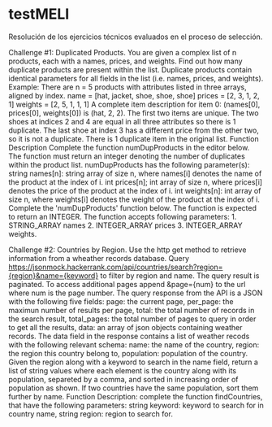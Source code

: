 # testMELI
Resolución de los ejercicios técnicos evaluados en el proceso de selección.

Challenge #1: Duplicated Products.
You are given a complex list of n products, each with a names, prices, and weights. Find out how many duplicate products are present within the list. Duplicate products contain identical parameters for all fields in the list (i.e. names, prices, and weights).
Example: There are n = 5 products with attributes listed in three arrays, aligned by index.
name = [hat, jacket, shoe, shoe, shoe]
prices = [2, 3, 1, 2, 1]
weights = [2, 5, 1, 1, 1]
A complete item description for item 0: (names[0], prices[0], weights[0]) is (hat, 2, 2).
The first two items are unique. The two shoes at indices 2 and 4 are equal in all three attributes so there is 1 duplicate. The last shoe at index 3 has a different price from the other two, so it is not a duplicate. There is 1 duplicate item in the original list. 
Function Description 
Complete the function numDupProducts in the editor below. The function must return an integer denoting the number of duplicates within the product list. numDupProducts has the following parameter(s): string names[n]: string array of size n, where names[i] denotes the name of the product at the index of i. int prices[n]; int array of size n, where prices[i] denotes the price of the product at the index of i. int weights[n]: int array of size n, where weights[i] denotes the weight of the product at the index of i. 
Complete the 'numDupProducts' function below. The function is expected to return an INTEGER. The function accepts following parameters: 1. STRING_ARRAY names 2. INTEGER_ARRAY prices 3. INTEGER_ARRAY weights.

Challenge #2: Countries by Region.
Use the http get method to retrieve information from a wheather records database. Query https://jsonmock.hackerrank.com/api/countries/search?region={region}&name={keyword} to filter by region and name. The query result is paginated. 
To access additional pages append &page={num} to the url where num is the page number. The query response from the API is a JSON with the following five fields:
page: the current page, 
per_page: the maximun number of results per page, 
total: the total number of records in the search result, 
total_pages: the total number of pages to query in order to get all the results, 
data: an array of json objects containing weather records. 
The data field in the response contains a list of weather recods with the following relevant schema: 
name: the name of the country, region: the region this country belong to, 
population: population of the country. 
Given the region along with a keyword to search in the name field, return a list of string values where each element is the country along with its population, separeted by a comma, and sorted in increasing order of population as shown. If two countries have the same population, sort them further by name. 
Function Description: 
complete the function findCountries, that have the following parameters: 
string keyword: keyword to search for in country name, 
string region: region to search for.
